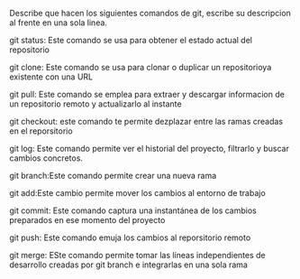 Describe que hacen los siguientes comandos de git, escribe su descripcion al frente en una sola linea.

git status: Este comando se usa para obtener el estado actual del repositorio

git clone: Este comando se usa para clonar o duplicar un repositorioya existente con una URL

git pull: Este comando se emplea para extraer y descargar informacion de un repositorio remoto y actualizarlo al instante 

git checkout: este comando te permite dezplazar entre las ramas creadas en el reporsitorio 

git log: Este comando permite ver el historial del proyecto, filtrarlo y buscar cambios concretos.

git branch:Este comando permite crear una nueva rama

git add:Este cambio permite mover los cambios al entorno de trabajo 

git commit: Este comando  captura una instantánea de los cambios preparados en ese momento del proyecto

git push: Este comando emuja los cambios al reporsitorio remoto 

git merge: ESte comando permite tomar las líneas independientes de desarrollo creadas por git branch e integrarlas en una sola rama
